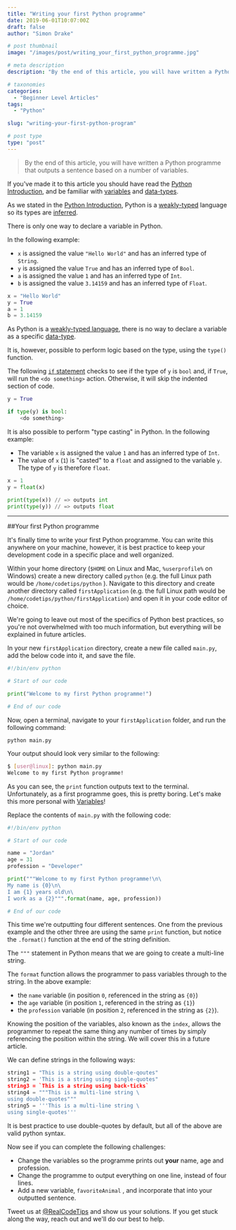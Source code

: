 ```yaml
---
title: "Writing your first Python programme"
date: 2019-06-01T10:07:00Z
draft: false
author: "Simon Drake"

# post thumbnail
image: "/images/post/writing_your_first_python_programme.jpg"

# meta description
description: "By the end of this article, you will have written a Python program that outputs a sentence based on a number of variables."

# taxonomies
categories:
  - "Beginner Level Articles"
tags:
  - "Python"

slug: "writing-your-first-python-program"

# post type
type: "post"
---
```



>By the end of this article, you will have written a Python programme that outputs a sentence based on a number of variables.

If you've made it to this article you should have read the [Python Introduction](https://www.codetips.co.uk/languages/python/python-introduction/), and be familiar with [variables](https://www.codetips.co.uk/beginner/what-is-a-variable/) and [data-types](https://www.codetips.co.uk/beginner/what-is-a-data-type/).

As we stated in the [Python Introduction](https://www.codetips.co.uk/languages/python/python-introduction/), Python is a [weakly-typed](https://www.codetips.co.uk/intermediate/translation-and-types/) language so its types are [inferred](https://www.codetips.co.uk/intermediate/translation-and-types/). 

There is only one way to declare a variable in Python.

In the following example:
* `x` is assigned the value `"Hello World"` and has an inferred type of `String`.
* `y` is assigned the value `True` and has an inferred type of `Bool`.
* `a` is assigned the value `1` and has an inferred type of `Int`.
* `b` is assigned the value `3.14159` and has an inferred type of `Float`.

```python
x = "Hello World"
y = True
a = 1
b = 3.14159
```



As Python is a [weakly-typed language](https://www.codetips.co.uk/intermediate/translation-and-types/), there is no way to declare a variable as a specific [data-type](https://www.codetips.co.uk/beginner/what-is-a-data-type/). 

It is, however, possible to perform logic based on the type, using the `type()` function. 

The following [`if` statement](https://www.codetips.co.uk/beginner/what-is-an-if-statement/) checks to see if the type of `y` is `bool` and, if `True`, will run the `<do something>` action. Otherwise, it will skip the indented section of code. 

```python
y = True

if type(y) is bool:
    <do something>
```

It is also possible to perform "type casting" in Python. In the following example:

* The variable `x` is assigned the value `1` and has an inferred type of `Int`.
* The value of `x` (`1`) is "casted" to a `float` and assigned to the variable `y`. The type of `y` is therefore `float`.

```python
x = 1
y = float(x)

print(type(x)) // => outputs int 
print(type(y)) // => outputs float
```

---

##Your first Python programme

It's finally time to write your first Python programme. You can write this anywhere on your machine, however, it is best practice to keep your development code in a specific place and well organized.

Within your home directory (`$HOME` on Linux and Mac, `%userprofile%` on Windows) create a new directory called `python` (e.g. the full Linux path would be `/home/codetips/python` ). Navigate to this directory and create another directory called `firstApplication` (e.g. the full Linux path would be `/home/codetips/python/firstApplication`) and open it in your code editor of choice.

We're going to leave out most of the specifics of Python best practices, so you're not overwhelmed with too much information, but everything will be explained in future articles.

In your new `firstApplication` directory, create a new file called `main.py`, add the below code into it, and save the file.

```python
#!/bin/env python

# Start of our code

print("Welcome to my first Python programme!")

# End of our code

```



Now, open a terminal, navigate to your `firstApplication` folder, and run the following command:

`python main.py`

Your output should look very similar to the following:

```bash
$ [user@linux]: python main.py
Welcome to my first Python programme!
```



As you can see, the `print` function outputs text to the terminal. Unfortunately, as a first programme goes, this is pretty boring. Let's make this more personal with [Variables](https://www.codetips.co.uk/beginner/what-is-a-variable/)!

Replace the contents of `main.py` with the following code:
```python
#!/bin/env python

# Start of our code

name = "Jordan"
age = 31
profession = "Developer"

print("""Welcome to my first Python programme!\n\
My name is {0}\n\
I am {1} years old\n\
I work as a {2}""".format(name, age, profession))

# End of our code
```



This time we're outputting four different sentences. One from the previous example and the other three are using the same `print` function, but notice the `.format()` function at the end of the string definition. 

The `"""` statement in Python means that we are going to create a multi-line string. 

The `format` function allows the programmer to pass variables through to the string. In the above example:

* the `name` variable (in position `0`, referenced in the string as `{0}`)
* the `age` variable (in position `1`, referenced in the string as `{1}`)
* the `profession` variable (in position `2`, referenced in the string as `{2}`).

Knowing the position of the variables, also known as the `index`, allows the programmer to repeat the same thing any number of times by simply referencing the position within the string. We will cover this in a future article.


We can define strings in the following ways:

```python
string1 = "This is a string using double-qoutes"
string2 = 'This is a string using single-quotes"
string3 = `This is a string using back-ticks`
string4 = """This is a multi-line string \
using double-quotes"""
string5 = '''This is a multi-line string \
using single-quotes'''
```



It is best practice to use double-quotes by default, but all of the above are valid python syntax.

Now see if you can complete the following challenges:

* Change the variables so the programme prints out **your** name, age and profession.
* Change the programme to output everything on one line, instead of four lines.
* Add a new variable, `favoriteAnimal` , and incorporate that into your outputted sentence. 

Tweet us at [@RealCodeTips](https://twitter.com/realcodetips) and show us your solutions. If you get stuck along the way, reach out and we'll do our best to help.





